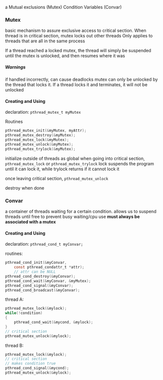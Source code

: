 a
Mutual exclusions (Mutex)
Condition Variables (Convar)

### Mutex
basic mechanism to assure exclusive access to critical section. When thread is in critical section, mutex locks out other threads
Only applies to threads that are all in the same process

If a thread reached a locked mutex, the thread will simply be suspended until the mutex is unlocked, and then resumes where it was
##### Warnings
if handled incorrectly, can cause deadlocks
mutex can only be unlocked by the thread that locks it. If a thread locks it and terminates, it will not be unlocked

#### Creating and Using
declaration:
`pthread_mutex_t myMutex`

Routines
```c
pthread_mutex_init(&myMutex, myAttr);
pthread_mutex_destroy(&myMutex);
pthread_mutex_lock(&myMutex);
pthread_mutex_unlock(&myMutex);
pthread_mutex_trylock(&myMutex);
```

initialize outside of threads as global
when going into critical section, `pthread_mutex_lock` or `pthread_mutex_trylock`
lock suspends the program until it can lock it, while trylock returns if it cannot lock it

once leaving critical section, `pthread_mutex_unlock`

destroy when done
### Convar
a container of threads waiting for a certain condition. allows us to suspend threads until free to prevent busy waiting/cpu use
**must always be associated with a mutex**

#### Creating and Using
declaration:
`pthread_cond_t myConvar;`

routines:
```c
pthread_cond_init(&myConvar, 
	const pthread_condattr_t *attr);
	// attr can be NULL
pthread_cond_destroy(&myConvar);
pthread_cond_wait(&myConvar, &myMutex);
pthread_cond_signal(&myConvar);
pthread_cond_broadcast(&myConvar);
```

thread A:
```c
pthread_mutex_lock(&mylock);
while(!condition)
{
	pthread_cond_wait(&mycond, &mylock);
}
// critical section
pthread_mutex_unlock(&mylock);
```
thread B:
```c
pthread_mutex_lock(&mylock);
// critical section
// makes condition true
pthread_cond_signal(&mycond);
pthread_mutex_unlock(&mylock);
```
